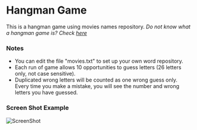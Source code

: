 # Hangman Game 

This is a hangman game using movies names repository. _Do not know what a hangman game is? Check [here](https://en.wikipedia.org/wiki/Hangman_(game))_ <br> 

### Notes
* You can edit the file "movies.txt" to set up your own word repository. <br>
* Each run of game allows 10 opportunities to guess letters (26 letters only, not case sensitive). <br>
* Duplicated wrong letters will be counted as one wrong guess only. Every time you make a mistake, you will see the number and wrong letters you have guessed. <br>

### Screen Shot Example <br>
![ScreenShot](https://image.ibb.co/mZpBxH/Hangman_Game_Screen_Shot.jpg)
